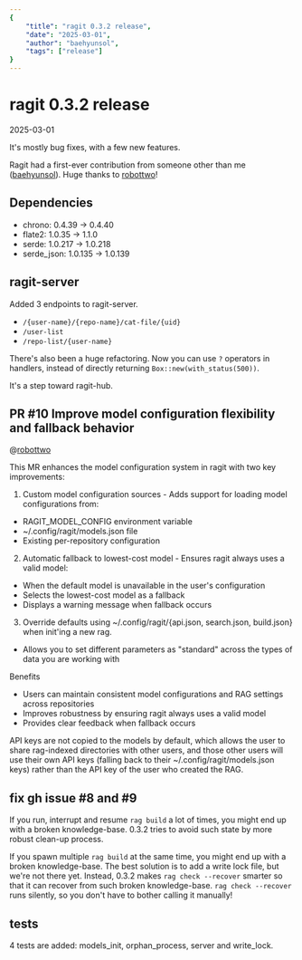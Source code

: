 ```yaml
---
{
    "title": "ragit 0.3.2 release",
    "date": "2025-03-01",
    "author": "baehyunsol",
    "tags": ["release"]
}
---
```


# ragit 0.3.2 release

2025-03-01

It's mostly bug fixes, with a few new features.

Ragit had a first-ever contribution from someone other than me ([baehyunsol]). Huge thanks to [robottwo]!

[baehyunsol]: https://github.com/baehyunsol
[robottwo]: https://github.com/robottwo

## Dependencies

- chrono: 0.4.39 -> 0.4.40
- flate2: 1.0.35 -> 1.1.0
- serde: 1.0.217 -> 1.0.218
- serde_json: 1.0.135 -> 1.0.139

## ragit-server

Added 3 endpoints to ragit-server.

- `/{user-name}/{repo-name}/cat-file/{uid}`
- `/user-list`
- `/repo-list/{user-name}`

There's also been a huge refactoring. Now you can use `?` operators in handlers, instead of directly returning `Box::new(with_status(500))`.

It's a step toward ragit-hub.

## PR #10 Improve model configuration flexibility and fallback behavior

@[robottwo]

This MR enhances the model configuration system in ragit with two key improvements:

1. Custom model configuration sources - Adds support for loading model configurations from:

- RAGIT_MODEL_CONFIG environment variable
- ~/.config/ragit/models.json file
- Existing per-repository configuration

2. Automatic fallback to lowest-cost model - Ensures ragit always uses a valid model:

- When the default model is unavailable in the user's configuration
- Selects the lowest-cost model as a fallback
- Displays a warning message when fallback occurs

3. Override defaults using ~/.config/ragit/{api.json, search.json, build.json} when init'ing a new rag.

- Allows you to set different parameters as "standard" across the types of data you are working with

Benefits

- Users can maintain consistent model configurations and RAG settings across repositories
- Improves robustness by ensuring ragit always uses a valid model
- Provides clear feedback when fallback occurs

API keys are not copied to the models by default, which allows the user to share rag-indexed directories with other users, and those other users will use their own API keys (falling back to their ~/.config/ragit/models.json keys) rather than the API key of the user who created the RAG.

## fix gh issue #8 and #9

If you run, interrupt and resume `rag build` a lot of times, you might end up with a broken knowledge-base. 0.3.2 tries to avoid such state by more robust clean-up process.

If you spawn multiple `rag build` at the same time, you might end up with a broken knowledge-base. The best solution is to add a write lock file, but we're not there yet. Instead, 0.3.2 makes `rag check --recover` smarter so that it can recover from such broken knowledge-base. `rag check --recover` runs silently, so you don't have to bother calling it manually!

## tests

4 tests are added: models_init, orphan_process, server and write_lock.
